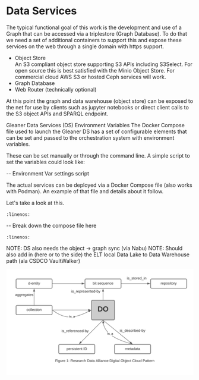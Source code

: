 # Data Services

The typical functional goal of this work is the development and use of a Graph that can be accessed via a triplestore (Graph Database).  To do that we need a set of additional containers to support this and expose these services on the web through a single domain with https support.  

* Object Store \
An S3 compliant object store supporting S3 APIs including S3Select.  For open source this is best satisfied with the Minio Object Store.  For commercial cloud AWS S3 or hosted Ceph services will work.  
* Graph Database
* Web Router (technically optional)

At this point the graph and data warehouse (object store) can be exposed to the net for use by clients such as jupyter notebooks or direct client calls to the S3 object APIs and SPARQL endpoint.

Gleaner Data Services (DS) Environment Variables
The Docker Compose file used to launch the Gleaner DS has a set of configurable elements that can be set and passed to the orchestration system with environment variables.  

These can be set manually or through the command line.  A simple script to set the variables could look like:

-- Environment Var settings script

The actual services can be deployed via a Docker Compose file (also works with Podman).  An example of that file and details about it follow.  

Let's take a look at this.

```{literalinclude} ./docs/setenv.sh
:linenos:
```


-- Break down the compose file here

```{literalinclude} ./docs/gleaner-DS-NoRouter.yml
:linenos:
```



NOTE:  DS also needs the object -> graph sync (via Nabu)
NOTE:  Should also add in (here or to the side) the ELT local Data Lake to Data Warehouse path (ala CSDCO VaultWalker)


![](../publishing/images/do.png)
